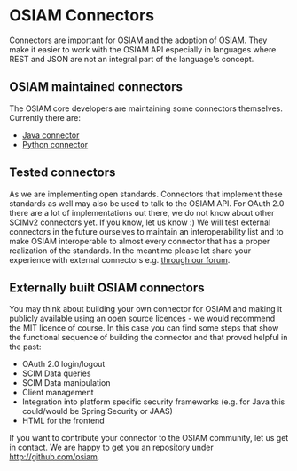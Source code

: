 # OSIAM Connectors

Connectors are important for OSIAM and the adoption of OSIAM. They make it easier to work with the OSIAM API especially in languages where REST and JSON are not an integral part of the language's concept.

## OSIAM maintained connectors

The OSIAM core developers are maintaining some connectors themselves. Currently there are:

* [Java connector](https://github.com/osiam/connector4java)
* [Python connector](https://github.com/osiam/connector4python)

## Tested connectors

As we are implementing open standards. Connectors that implement these standards as well may also be used to talk to the OSIAM API. For OAuth 2.0 there are a lot of implementations out there, we do not know about other SCIMv2 connectors yet. If you know, let us know :)
We will test external connectors in the future ourselves to maintain an interoperability list and to make OSIAM interoperable to almost every connector that has a proper realization of the standards. In the meantime please let share your experience with external connectors e.g. [through our forum](https://groups.google.com/forum/?fromgroups#!forum/osiam).

## Externally built OSIAM connectors

You may think about building your own connector for OSIAM and making it publicly available using an open source licences - we would recommend the MIT licence of course.
In this case you can find some steps that show the functional sequence of building the connector and that proved helpful in the past:

* OAuth 2.0 login/logout
* SCIM Data queries
* SCIM Data manipulation
* Client management
* Integration into platform specific security frameworks (e.g. for Java this could/would be Spring Security or JAAS)
* HTML for the frontend

If you want to contribute your connector to the OSIAM community, let us get in contact. We are happy to get you an repository under http://github.com/osiam.
